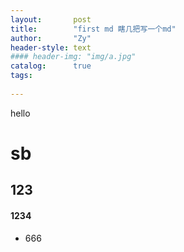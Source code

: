 ```yaml
---
layout:       post
title:        "first md 瞎几把写一个md"
author:       "Zy"
header-style: text
#### header-img: "img/a.jpg" 
catalog:      true
tags:
    
---
```


hello
# sb
## 123
#### 1234
* 666
